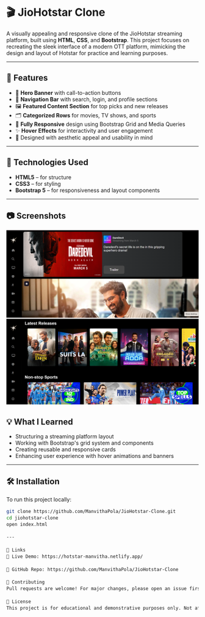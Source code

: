 # 🎬 JioHotstar Clone

A visually appealing and responsive clone of the JioHotstar streaming platform, built using **HTML**, **CSS**, and **Bootstrap**. This project focuses on recreating the sleek interface of a modern OTT platform, mimicking the design and layout of Hotstar for practice and learning purposes.

---

## 🚀 Features

- 🎥 **Hero Banner** with call-to-action buttons  
- 🧭 **Navigation Bar** with search, login, and profile sections  
- 🖼️ **Featured Content Section** for top picks and new releases  
- 🗂️ **Categorized Rows** for movies, TV shows, and sports  
- 📱 **Fully Responsive** design using Bootstrap Grid and Media Queries  
- ✨ **Hover Effects** for interactivity and user engagement  
- 🎨 Designed with aesthetic appeal and usability in mind  

---

## 📁 Technologies Used

- **HTML5** – for structure  
- **CSS3** – for styling  
- **Bootstrap 5** – for responsiveness and layout components  

---

## 📷 Screenshots

![JioHotstar Clone Screenshot](screenshot1.png)
![JioHotstar Clone Screenshot](screenshot2.png)

## 💡 What I Learned

- Structuring a streaming platform layout  
- Working with Bootstrap's grid system and components  
- Creating reusable and responsive cards  
- Enhancing user experience with hover animations and banners  

---

## 🛠️ Installation

To run this project locally:

```bash
git clone https://github.com/ManvithaPola/JioHotstar-Clone.git
cd jiohotstar-clone
open index.html

---

📎 Links
🔗 Live Demo: https://hotstar-manvitha.netlify.app/

📌 GitHub Repo: https://github.com/ManvithaPola/JioHotstar-Clone

🤝 Contributing
Pull requests are welcome! For major changes, please open an issue first to discuss what you’d like to change.

📜 License
This project is for educational and demonstrative purposes only. Not affiliated with or endorsed by Hotstar or Jio.